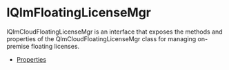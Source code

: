 # IQlmFloatingLicenseMgr

IQlmCloudFloatingLicenseMgr is an interface that exposes the methods and properties of the QlmCloudFloatingLicenseMgr class for managing on-premise floating licenses.

* [Properties](properties.md)

